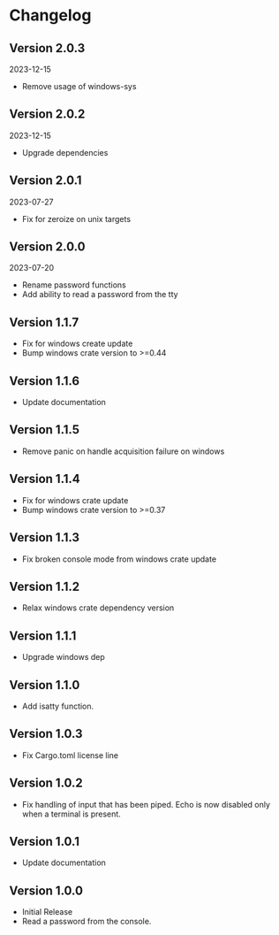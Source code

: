 # Changelog

## Version 2.0.3

2023-12-15

- Remove usage of windows-sys

## Version 2.0.2

2023-12-15

- Upgrade dependencies

## Version 2.0.1

2023-07-27

- Fix for zeroize on unix targets

## Version 2.0.0

2023-07-20

- Rename password functions
- Add ability to read a password from the tty

## Version 1.1.7

- Fix for windows create update
- Bump windows crate version to >=0.44

## Version 1.1.6
- Update documentation

## Version 1.1.5
- Remove panic on handle acquisition failure on windows

## Version 1.1.4
- Fix for windows crate update
- Bump windows crate version to >=0.37

## Version 1.1.3
- Fix broken console mode from windows crate update

## Version 1.1.2
- Relax windows crate dependency version

## Version 1.1.1
- Upgrade windows dep

## Version 1.1.0
- Add isatty function.

## Version 1.0.3
- Fix Cargo.toml license line

## Version 1.0.2
- Fix handling of input that has been piped. Echo is now disabled only
  when a terminal is present.

## Version 1.0.1
- Update documentation

## Version 1.0.0
- Initial Release
- Read a password from the console.
